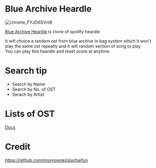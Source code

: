 # Blue Archive Heardle
![chrome_FYJD6SVnl8](https://github.com/user-attachments/assets/dc7edcb9-7df5-4827-a5c8-6ee01d05a128)


[Blue Archive Heardle](https://bluearchiveheardle.vercel.app/) is clone of spotify heardle <br />

It will choice a random ost from blue archive in bag system which it won't play the same ost repeatly and it will random section of song to play <br />
You can play this heardle and reset score at anytime

# Search tip

* Search by Name
* Search by No. of OST
* Serach by Artist


# Lists of OST

[Docs](https://docs.google.com/spreadsheets/d/1w5jKHBZk4MOfm73Zt1FKTVcTMN1gcMnpd8ZcHHMCIT8/edit?usp=sharing)

# Credit
https://github.com/msynowski/sluchajfun
